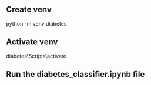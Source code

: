 ## Create venv
python -m venv diabetes

## Activate venv
diabetes\Scripts\activate

## Run the diabetes_classifier.ipynb file